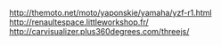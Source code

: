 
http://themoto.net/moto/yaponskie/yamaha/yzf-r1.html
http://renaultespace.littleworkshop.fr/
http://carvisualizer.plus360degrees.com/threejs/